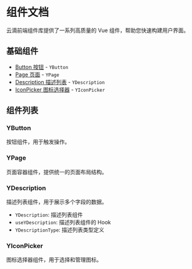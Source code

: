 # 组件文档

云滴前端组件库提供了一系列高质量的 Vue 组件，帮助您快速构建用户界面。

## 基础组件

- [Button 按钮](/components/button) - `YButton`
- [Page 页面](/components/page) - `YPage`
- [Description 描述列表](/components/description) - `YDescription`
- [IconPicker 图标选择器](/components/icon-picker) - `YIconPicker`

## 组件列表

### YButton

按钮组件，用于触发操作。

### YPage

页面容器组件，提供统一的页面布局结构。

### YDescription

描述列表组件，用于展示多个字段的数据。

- `YDescription`: 描述列表组件
- `useYDescription`: 描述列表组件的 Hook
- `YDescriptionType`: 描述列表类型定义

### YIconPicker

图标选择器组件，用于选择和管理图标。
